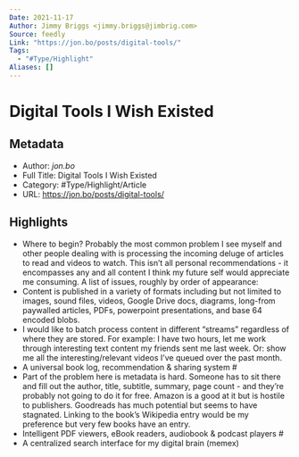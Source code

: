 ```yaml
---
Date: 2021-11-17
Author: Jimmy Briggs <jimmy.briggs@jimbrig.com>
Source: feedly
Link: "https://jon.bo/posts/digital-tools/"
Tags:
  - "#Type/Highlight"
Aliases: []
---
```


# Digital Tools I Wish Existed

## Metadata

* Author: *jon.bo*
* Full Title: Digital Tools I Wish Existed
* Category: #Type/Highlight/Article
* URL: https://jon.bo/posts/digital-tools/

## Highlights

* Where to begin? Probably the most common problem I see myself and other people dealing with is processing the incoming deluge of articles to read and videos to watch. This isn’t all personal recommendations - it encompasses any and all content I think my future self would appreciate me consuming. A list of issues, roughly by order of appearance:
* Content is published in a variety of formats including but not limited to images, sound files, videos, Google Drive docs, diagrams, long-from paywalled articles, PDFs, powerpoint presentations, and base 64 encoded blobs.
* I would like to batch process content in different “streams” regardless of where they are stored. For example: I have two hours, let me work through interesting text content my friends sent me last week. Or: show me all the interesting/relevant videos I’ve queued over the past month.
* A universal book log, recommendation & sharing system #
* Part of the problem here is metadata is hard. Someone has to sit there and fill out the author, title, subtitle, summary, page count - and they’re probably not going to do it for free. Amazon is a good at it but is hostile to publishers. Goodreads has much potential but seems to have stagnated. Linking to the book’s Wikipedia entry would be my preference but very few books have an entry.
* Intelligent PDF viewers, eBook readers, audiobook & podcast players #
* A centralized search interface for my digital brain (memex)
